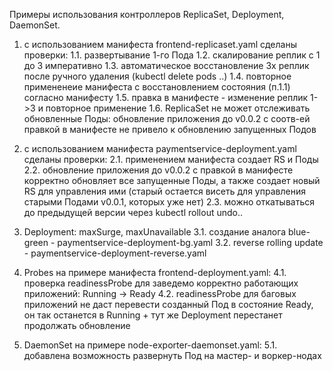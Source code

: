 Примеры использования контроллеров ReplicaSet, Deployment, DaemonSet.

1. с использованием манифеста frontend-replicaset.yaml сделаны проверки:
1.1. развертывание 1-го Пода
1.2. скалирование реплик с 1 до 3 императивно
1.3. автоматическое восстановление 3х реплик после ручного удаления (kubectl delete pods ..)
1.4. повторное примененеие манифеста с восстановлением состояния (п.1.1) согласно манифесту
1.5. правка в манифесте - изменение реплик 1->3 и повторное применение
1.6. ReplicaSet не может отслеживать обновленные Поды: обновление приложения до v0.0.2 с соотв-ей правкой в манифесте не привело к обновлению запущенных Подов

2. с использованием манифеста paymentservice-deployment.yaml сделаны проверки:
2.1. применением манифеста создает RS и Поды
2.2. обновление приложения до v0.0.2 с правкой в манифесте корректно обновляет все запущенные Поды, а также создает новый RS для управления ими (старый остается висеть для управления старыми Подами v0.0.1, которых уже нет)
2.3. можно откатываться до предыдущей версии через kubectl rollout undo..

3. Deployment: maxSurge, maxUnavailable
3.1. создание аналога blue-green - paymentservice-deployment-bg.yaml
3.2. reverse rolling update - paymentservice-deployment-reverse.yaml

4. Probes на примере манифеста frontend-deployment.yaml:
4.1. проверка readinessProbe для заведемо корректно работающих приложений: Running -> Ready 
4.2. readinessProbe для баговых приложений не даст перевести созданный Под в состояние Ready, он так останется в Running + тут же Deployment перестанет продолжать обновление


5. DaemonSet на примере node-exporter-daemonset.yaml:
5.1. добавлена возможность развернуть Под на мастер- и воркер-нодах



